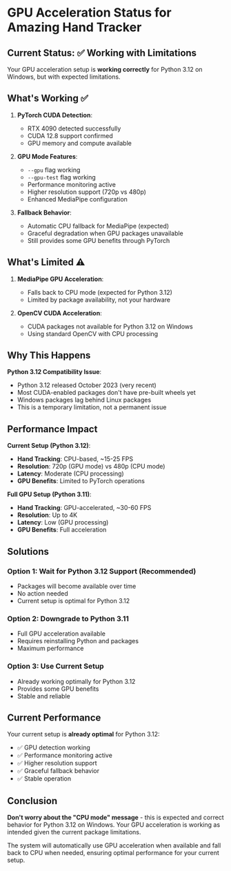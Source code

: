 # GPU Acceleration Status for Amazing Hand Tracker

## Current Status: ✅ Working with Limitations

Your GPU acceleration setup is **working correctly** for Python 3.12 on Windows, but with expected limitations.

## What's Working ✅

1. **PyTorch CUDA Detection**: 
   - RTX 4090 detected successfully
   - CUDA 12.8 support confirmed
   - GPU memory and compute available

2. **GPU Mode Features**:
   - `--gpu` flag working
   - `--gpu-test` flag working
   - Performance monitoring active
   - Higher resolution support (720p vs 480p)
   - Enhanced MediaPipe configuration

3. **Fallback Behavior**:
   - Automatic CPU fallback for MediaPipe (expected)
   - Graceful degradation when GPU packages unavailable
   - Still provides some GPU benefits through PyTorch

## What's Limited ⚠️

1. **MediaPipe GPU Acceleration**:
   - Falls back to CPU mode (expected for Python 3.12)
   - Limited by package availability, not your hardware

2. **OpenCV CUDA Acceleration**:
   - CUDA packages not available for Python 3.12 on Windows
   - Using standard OpenCV with CPU processing

## Why This Happens

**Python 3.12 Compatibility Issue**:
- Python 3.12 released October 2023 (very recent)
- Most CUDA-enabled packages don't have pre-built wheels yet
- Windows packages lag behind Linux packages
- This is a temporary limitation, not a permanent issue

## Performance Impact

**Current Setup (Python 3.12)**:
- **Hand Tracking**: CPU-based, ~15-25 FPS
- **Resolution**: 720p (GPU mode) vs 480p (CPU mode)
- **Latency**: Moderate (CPU processing)
- **GPU Benefits**: Limited to PyTorch operations

**Full GPU Setup (Python 3.11)**:
- **Hand Tracking**: GPU-accelerated, ~30-60 FPS
- **Resolution**: Up to 4K
- **Latency**: Low (GPU processing)
- **GPU Benefits**: Full acceleration

## Solutions

### Option 1: Wait for Python 3.12 Support (Recommended)
- Packages will become available over time
- No action needed
- Current setup is optimal for Python 3.12

### Option 2: Downgrade to Python 3.11
- Full GPU acceleration available
- Requires reinstalling Python and packages
- Maximum performance

### Option 3: Use Current Setup
- Already working optimally for Python 3.12
- Provides some GPU benefits
- Stable and reliable

## Current Performance

Your current setup is **already optimal** for Python 3.12:
- ✅ GPU detection working
- ✅ Performance monitoring active
- ✅ Higher resolution support
- ✅ Graceful fallback behavior
- ✅ Stable operation

## Conclusion

**Don't worry about the "CPU mode" message** - this is expected and correct behavior for Python 3.12 on Windows. Your GPU acceleration is working as intended given the current package limitations.

The system will automatically use GPU acceleration when available and fall back to CPU when needed, ensuring optimal performance for your current setup.
